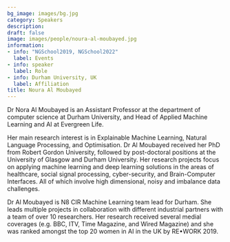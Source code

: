 ```yaml
---
bg_image: images/bg.jpg
category: Speakers
description: 
draft: false
image: images/people/noura-al-moubayed.jpg
information:
- info: "NGSchool2019, NGSchool2022"
  label: Events
- info: speaker
  label: Role
- info: Durham University, UK
  label: Affiliation
title: Noura Al Moubayed
---
```

Dr Nora Al Moubayed is an Assistant Professor at the department of computer science at Durham University, and Head of Applied Machine Learning and AI at Evergreen Life.

Her main research interest is in Explainable Machine Learning, Natural Language Processing, and Optimisation. Dr Al Moubayed received her PhD from Robert Gordon University, followed by post-doctoral positions at the University of Glasgow and Durham University. Her research projects focus on applying machine learning and deep learning solutions in the areas of healthcare, social signal processing, cyber-security, and Brain-Computer Interfaces. All of which involve high dimensional, noisy and imbalance data challenges.

 Dr Al Moubayed is N8 CIR Machine Learning team lead for Durham. She leads multiple projects in collaboration with different industrial partners with a team of over 10 researchers. Her research received several medial coverages (e.g. BBC, ITV, Time Magazine, and Wired Magazine) and she was ranked amongst the top 20 women in AI in the UK by RE•WORK 2019. 